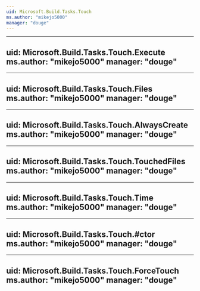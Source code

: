 ```yaml
---
uid: Microsoft.Build.Tasks.Touch
ms.author: "mikejo5000"
manager: "douge"
---
```


---
uid: Microsoft.Build.Tasks.Touch.Execute
ms.author: "mikejo5000"
manager: "douge"
---

---
uid: Microsoft.Build.Tasks.Touch.Files
ms.author: "mikejo5000"
manager: "douge"
---

---
uid: Microsoft.Build.Tasks.Touch.AlwaysCreate
ms.author: "mikejo5000"
manager: "douge"
---

---
uid: Microsoft.Build.Tasks.Touch.TouchedFiles
ms.author: "mikejo5000"
manager: "douge"
---

---
uid: Microsoft.Build.Tasks.Touch.Time
ms.author: "mikejo5000"
manager: "douge"
---

---
uid: Microsoft.Build.Tasks.Touch.#ctor
ms.author: "mikejo5000"
manager: "douge"
---

---
uid: Microsoft.Build.Tasks.Touch.ForceTouch
ms.author: "mikejo5000"
manager: "douge"
---
